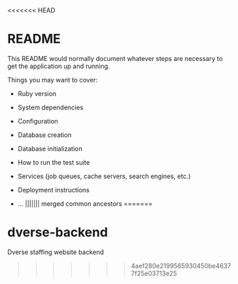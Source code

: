 <<<<<<< HEAD
# README #

This README would normally document whatever steps are necessary to get the
application up and running.

Things you may want to cover:

* Ruby version

* System dependencies

* Configuration

* Database creation

* Database initialization

* How to run the test suite

* Services (job queues, cache servers, search engines, etc.)

* Deployment instructions

* ...
||||||| merged common ancestors
=======
# dverse-backend
Dverse staffing website backend
>>>>>>> 4aef280e2199565930450be46377f25e03713e25
